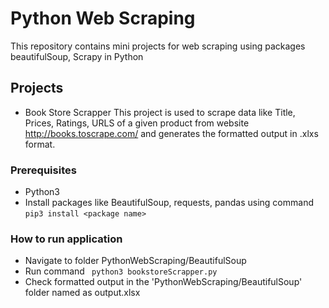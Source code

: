 # Python Web Scraping
This repository contains mini projects for web scraping using packages beautifulSoup, Scrapy in Python

## Projects

* Book Store Scrapper
  This project is used to scrape data like Title, Prices, Ratings, URLS of a given product from website http://books.toscrape.com/  and generates the formatted output in .xlxs format.

### Prerequisites
* Python3 
* Install packages like BeautifulSoup, requests, pandas using command ```pip3 install <package name>```

### How to run application
* Navigate to folder PythonWebScraping/BeautifulSoup 
* Run command ``` python3 bookstoreScrapper.py```
* Check formatted output in the 'PythonWebScraping/BeautifulSoup' folder named as output.xlsx



  



